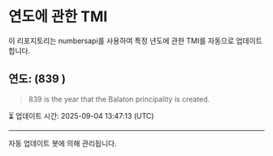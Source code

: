 
# 연도에 관한 TMI

이 리포지토리는 numbersapi를 사용하여 특정 년도에 관한 TMI를 자동으로 업데이트합니다.

## 연도: (839 )
> 839 is the year that the Balaton principality is created.

⏳ 업데이트 시간: 2025-09-04 13:47:13 (UTC)

---
자동 업데이트 봇에 의해 관리됩니다.
